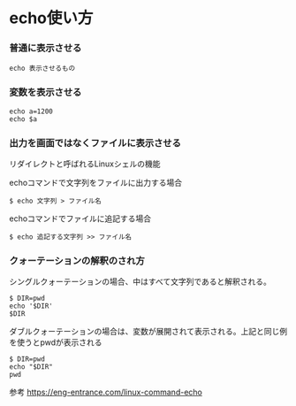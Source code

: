 # echo使い方

### 普通に表示させる
```
echo 表示させるもの
```

### 変数を表示させる
```
echo a=1200
echo $a
```

### 出力を画面ではなくファイルに表示させる
リダイレクトと呼ばれるLinuxシェルの機能

echoコマンドで文字列をファイルに出力する場合
```
$ echo 文字列 > ファイル名
```

echoコマンドでファイルに追記する場合
```
$ echo 追記する文字列 >> ファイル名
```

### クォーテーションの解釈のされ方

シングルクォーテーションの場合、中はすべて文字列であると解釈される。
```
$ DIR=pwd
echo '$DIR'
$DIR
```


ダブルクォーテーションの場合は、変数が展開されて表示される。上記と同じ例を使うとpwdが表示される
```
$ DIR=pwd
echo "$DIR"
pwd
```
参考
https://eng-entrance.com/linux-command-echo
